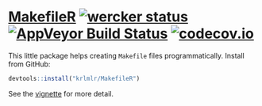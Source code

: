 [MakefileR](http://krlmlr.github.io/MakefileR/) [![wercker status](https://app.wercker.com/status/280c3f12547a0b3fd9d9e812d7fa854f/s/master "wercker status")](https://app.wercker.com/project/bykey/280c3f12547a0b3fd9d9e812d7fa854f) [![AppVeyor Build Status](https://ci.appveyor.com/api/projects/status/github/krlmlr/MakefileR?branch=master&svg=true)](https://ci.appveyor.com/project/krlmlr/MakefileR) [![codecov.io](https://codecov.io/github/krlmlr/MakefileR/coverage.svg?branch=master)](https://codecov.io/github/krlmlr/MakefileR?branch=master)
=================================================================================================================================================================================================================================================================================================================================================

This little package helps creating `Makefile` files programmatically. Install from GitHub:

``` r
devtools::install("krlmlr/MakefileR")
```

See the [vignette](http://krlmlr.github.io/MakefileR/vignettes/demo.html) for more detail.
